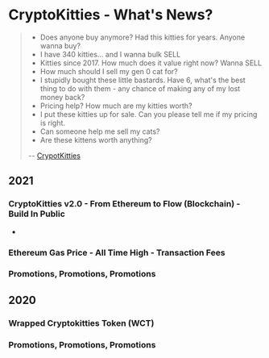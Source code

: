 # CryptoKitties - What's News?


> - Does anyone buy anymore? Had this kitties for years. Anyone wanna buy?
> - I have 340 kitties... and I wanna bulk SELL
> - Kitties since 2017. How much does it value right now? Wanna SELL
> - How much should I sell my gen 0 cat for?
> - I stupidly bought these little bastards. Have 6, what's the best thing to do with them - any chance of making any of my lost money back?
> - Pricing help? How much are my kitties worth?
> - I put these kitties up for sale. Can you please tell me if my pricing is right.
> - Can someone help me sell my cats?
> - Are these kittens worth anything?
> 
> -- [CrypotKitties](https://www.reddit.com/r/CryptoKitties)


## 2021

### CryptoKitties v2.0 - From Ethereum to Flow (Blockchain) - Build In Public

- 

### Ethereum Gas Price - All Time High - Transaction Fees
  
### Promotions, Promotions, Promotions  
  

## 2020

### Wrapped Cryptokitties Token (WCT)

### Promotions, Promotions, Promotions

